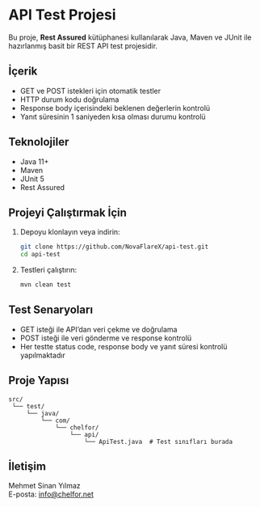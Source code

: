 
# API Test Projesi

Bu proje, **Rest Assured** kütüphanesi kullanılarak Java, Maven ve JUnit ile hazırlanmış basit bir REST API test projesidir. 

## İçerik

- GET ve POST istekleri için otomatik testler
- HTTP durum kodu doğrulama
- Response body içerisindeki beklenen değerlerin kontrolü
- Yanıt süresinin 1 saniyeden kısa olması durumu kontrolü

## Teknolojiler

- Java 11+
- Maven
- JUnit 5
- Rest Assured

## Projeyi Çalıştırmak İçin

1. Depoyu klonlayın veya indirin:
   ```bash
   git clone https://github.com/NovaFlareX/api-test.git
   cd api-test
   ```
2. Testleri çalıştırın:
   ```bash
   mvn clean test
   ```

## Test Senaryoları

- GET isteği ile API’dan veri çekme ve doğrulama
- POST isteği ile veri gönderme ve response kontrolü
- Her testte status code, response body ve yanıt süresi kontrolü yapılmaktadır

## Proje Yapısı

```
src/
 └── test/
     └── java/
         └── com/
             └── chelfor/
                 └── api/
                     └── ApiTest.java  # Test sınıfları burada
```

## İletişim

Mehmet Sinan Yılmaz  
E-posta: info@chelfor.net
